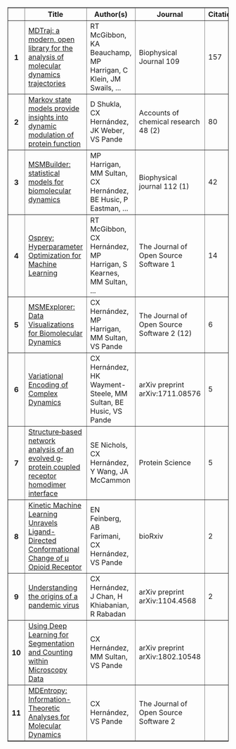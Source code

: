 <table border="1" class="dataframe">  <thead>    <tr style="text-align: center;">      <th></th>      <th>Title</th>      <th>Author(s)</th>      <th>Journal</th>      <th>Citations</th>      <th>Year</th>    </tr>  </thead>  <tbody>    <tr>      <th>1</th>      <td><a href="https://scholar.google.com//citations?view_op=view_citation&hl=en&user=6j85aJMAAAAJ&pagesize=100&citation_for_view=6j85aJMAAAAJ:W7OEmFMy1HYC">MDTraj: a modern, open library for the analysis of molecular dynamics trajectories</a></td>      <td>RT McGibbon, KA Beauchamp, MP Harrigan, C Klein, JM Swails, ...</td>      <td>Biophysical Journal 109</td>      <td>157</td>      <td>2015</td>    </tr>    <tr>      <th>2</th>      <td><a href="https://scholar.google.com//citations?view_op=view_citation&hl=en&user=6j85aJMAAAAJ&pagesize=100&citation_for_view=6j85aJMAAAAJ:qjMakFHDy7sC">Markov state models provide insights into dynamic modulation of protein function</a></td>      <td>D Shukla, CX Hernández, JK Weber, VS Pande</td>      <td>Accounts of chemical research 48 (2)</td>      <td>80</td>      <td>2015</td>    </tr>    <tr>      <th>3</th>      <td><a href="https://scholar.google.com//citations?view_op=view_citation&hl=en&user=6j85aJMAAAAJ&pagesize=100&citation_for_view=6j85aJMAAAAJ:Mojj43d5GZwC">MSMBuilder: statistical models for biomolecular dynamics</a></td>      <td>MP Harrigan, MM Sultan, CX Hernández, BE Husic, P Eastman, ...</td>      <td>Biophysical journal 112 (1)</td>      <td>42</td>      <td>2017</td>    </tr>    <tr>      <th>4</th>      <td><a href="https://scholar.google.com//citations?view_op=view_citation&hl=en&user=6j85aJMAAAAJ&pagesize=100&citation_for_view=6j85aJMAAAAJ:t6usbXjVLHcC">Osprey: Hyperparameter Optimization for Machine Learning</a></td>      <td>RT McGibbon, CX Hernández, MP Harrigan, S Kearnes, MM Sultan, ...</td>      <td>The Journal of Open Source Software 1</td>      <td>14</td>      <td>2016</td>    </tr>    <tr>      <th>5</th>      <td><a href="https://scholar.google.com//citations?view_op=view_citation&hl=en&user=6j85aJMAAAAJ&pagesize=100&citation_for_view=6j85aJMAAAAJ:WA5NYHcadZ8C">MSMExplorer: Data Visualizations for Biomolecular Dynamics</a></td>      <td>CX Hernández, MP Harrigan, MM Sultan, VS Pande</td>      <td>The Journal of Open Source Software 2 (12)</td>      <td>6</td>      <td>2017</td>    </tr>    <tr>      <th>6</th>      <td><a href="https://scholar.google.com//citations?view_op=view_citation&hl=en&user=6j85aJMAAAAJ&pagesize=100&citation_for_view=6j85aJMAAAAJ:ZuybSZzF8UAC">Variational Encoding of Complex Dynamics</a></td>      <td>CX Hernández, HK Wayment-Steele, MM Sultan, BE Husic, VS Pande</td>      <td>arXiv preprint arXiv:1711.08576</td>      <td>5</td>      <td>2017</td>    </tr>    <tr>      <th>7</th>      <td><a href="https://scholar.google.com//citations?view_op=view_citation&hl=en&user=6j85aJMAAAAJ&pagesize=100&citation_for_view=6j85aJMAAAAJ:d1gkVwhDpl0C">Structure‐based network analysis of an evolved g‐protein coupled receptor homodimer interface</a></td>      <td>SE Nichols, CX Hernández, Y Wang, JA McCammon</td>      <td>Protein Science</td>      <td>5</td>      <td>2013</td>    </tr>    <tr>      <th>8</th>      <td><a href="https://scholar.google.com//citations?view_op=view_citation&hl=en&user=6j85aJMAAAAJ&pagesize=100&citation_for_view=6j85aJMAAAAJ:WqliGbK-hY8C">Kinetic Machine Learning Unravels Ligand-Directed Conformational Change of μ Opioid Receptor</a></td>      <td>EN Feinberg, AB Farimani, CX Hernández, VS Pande</td>      <td>bioRxiv</td>      <td>2</td>      <td>2017</td>    </tr>    <tr>      <th>9</th>      <td><a href="https://scholar.google.com//citations?view_op=view_citation&hl=en&user=6j85aJMAAAAJ&pagesize=100&citation_for_view=6j85aJMAAAAJ:u5HHmVD_uO8C">Understanding the origins of a pandemic virus</a></td>      <td>CX Hernández, J Chan, H Khiabanian, R Rabadan</td>      <td>arXiv preprint arXiv:1104.4568</td>      <td>2</td>      <td>2011</td>    </tr>    <tr>      <th>10</th>      <td><a href="https://scholar.google.com//citations?view_op=view_citation&hl=en&user=6j85aJMAAAAJ&pagesize=100&citation_for_view=6j85aJMAAAAJ:hkOj_22Ku90C">Using Deep Learning for Segmentation and Counting within Microscopy Data</a></td>      <td>CX Hernández, MM Sultan, VS Pande</td>      <td>arXiv preprint arXiv:1802.10548</td>      <td></td>      <td>2018</td>    </tr>    <tr>      <th>11</th>      <td><a href="https://scholar.google.com//citations?view_op=view_citation&hl=en&user=6j85aJMAAAAJ&pagesize=100&citation_for_view=6j85aJMAAAAJ:ye4kPcJQO24C">MDEntropy: Information-Theoretic Analyses for Molecular Dynamics</a></td>      <td>CX Hernández, VS Pande</td>      <td>The Journal of Open Source Software 2</td>      <td></td>      <td>2017</td>    </tr>  </tbody></table>
